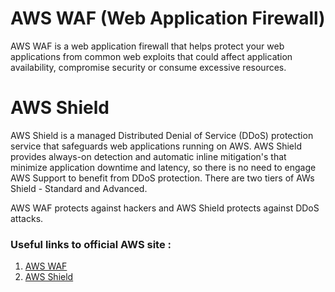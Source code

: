 # AWS WAF (Web Application Firewall)

AWS WAF is a web application firewall that helps protect your web applications from common web exploits that could affect application availability, compromise security or consume excessive resources.

# AWS Shield

AWS Shield is a managed Distributed Denial of Service (DDoS) protection service that safeguards web applications running on AWS. AWS Shield provides always-on detection and automatic inline mitigation's that minimize application downtime and latency, so there is no need to engage AWS Support to benefit from DDoS protection. There are two tiers of AWs Shield - Standard and Advanced.

AWS WAF protects against hackers and AWS Shield protects against DDoS attacks.

### Useful links to official AWS site :

1. [AWS WAF](https://aws.amazon.com/waf/)
2. [AWS Shield](https://aws.amazon.com/shield/)